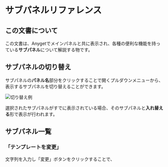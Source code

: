 # サブパネルリファレンス
## この文書について
この文書は、Anygetでメインパネルと共に表示され、各種の便利な機能を持っている**サブパネル**について解説する物です。
## サブパネルの切り替え
サブパネルの**パネル名**部分をクリックすることで開くプルダウンメニューから、表示するサブパネルを切り替えることができます。

![切り替え例](/docs/assets/subpanelchange.gif)

選択されたサブパネルがすでに表示されている場合、そのサブパネルと**入れ替える**形で表示が行われます。

## サブパネル一覧
### 「テンプレートを変更」
文字列を入力し「変更」ボタンをクリックすることで、